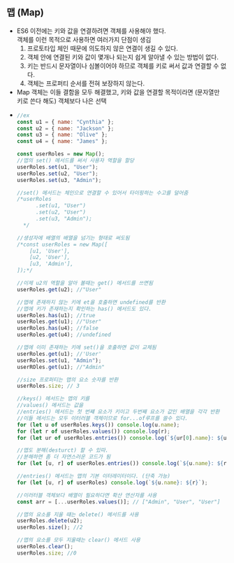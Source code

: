 ## 맵 (Map)

- ES6 이전에는 키와 값을 연결하려면 객체를 사용해야 했다.<br>객체를 이런 목적으로 사용하면 여러가지 단점이 생김
  1. 프로토타입 체인 때문에 의도하지 않은 연결이 생길 수 있다.
  2. 객체 안에 연결된 키와 값이 몇개나 되는지 쉽게 알아낼 수 있는 방법이 없다.
  3. 키는 반드시 문자열이나 심볼이어야 하므로 객체를 키로 써서 값과 연결할 수 없다.
  4. 객체는 프로퍼티 순서를 전혀 보장하지 않는다.
- Map 객체는 이들 결함을 모두 해결했고, 키와 값을 연결할 목적이라면 (문자열만 키로 쓴다 해도) 객체보다 나은 선택
- ```js
  //ex
  const u1 = { name: "Cynthia" };
  const u2 = { name: "Jackson" };
  const u3 = { name: "Olive" };
  const u4 = { name: "James" };

  const userRoles = new Map();
  //맵의 set() 메서드를 써서 사용자 역할을 할당
  userRoles.set(u1, "User");
  userRoles.set(u2, "User");
  userRoles.set(u3, "Admin");

  //set() 메서드는 체인으로 연결할 수 있어서 타이핑하는 수고를 덜어줌
  /*userRoles
        .set(u1, "User")
        .set(u2, "User")
        .set(u3, "Admin");
    */

  //생성자에 배열의 배열을 넘기는 형태로 써도됨
  /*const userRoles = new Map([
      [u1, 'User'],
      [u2, 'User'],
      [u3, 'Admin'],
  ]);*/

  //이제 u2의 역할을 알아 볼때는 get() 메서드를 쓰면됨
  userRoles.get(u2); //"User"

  //맵에 존재하지 않는 키에 et을 호출하면 undefined를 반환
  //맵에 키가 존재하는지 확인하는 has() 메서드도 있다.
  userRoles.has(u1); //true
  userRoles.get(u1); //"User"
  userRoles.has(u4); //false
  userRoles.get(u4); //undefined

  //맵에 이미 존재하는 키에 set()을 호출하면 값이 교체됨
  userRoles.get(u1); //'User'
  userRoles.set(u1, "Admin");
  userROles.get(u1); //"Admin"

  //size 프로퍼티는 맵의 요소 숫자를 반환
  userRoles.size; // 3

  //keys() 메서드는 맵의 키를
  //values() 메서드는 값을
  //entries() 메서드는 첫 번쨰 요소가 키이고 두번째 요소가 값인 배열을 각각 반환
  //이들 메서드는 모두 이터러블 객체이므로 for...of루프를 쓸수 있다.
  for (let u of userRoles.keys()) console.log(u.name);
  for (let r of userRoles.values()) console.log(r);
  for (let ur of userRoles.entries()) console.log(`${ur[0].name}: ${ur[1]}`);

  //맵도 분해(desturct) 할 수 있따.
  //분해하면 좀 더 자연스러운 코드가 됨
  for (let [u, r] of userRoles.entries()) console.log(`${u.name}: ${r}`);

  //entries() 메서드는 맵의 기본 이터레이터이다. (단축 가능)
  for (let [u, r] of userRoles) console.log(`${u.name}: ${r}`);

  //이러터블 객체보다 배열이 필요하다면 확산 연산자를 사용
  const arr = [...userRoles.values()]; // ["Admin", "User", "User"]

  //맵의 요소를 지울 떄는 delete() 메서드를 사용
  userRoles.delete(u2);
  userRoles.size(); //2

  //맵의 요소를 모두 지울때는 clear() 메서드 사용
  userRoles.clear();
  userRoles.size; //0
  ```
